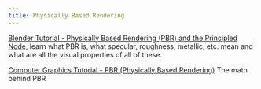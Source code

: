 ```yaml
---
title: Physically Based Rendering
---
```


[Blender Tutorial - Physically Based Rendering (PBR) and the Principled Node](https://youtu.be/cvu5XYrZT6Q), learn what PBR is, what specular, roughness, metallic, etc. mean and what are all the visual properties of all of these.

[Computer Graphics Tutorial - PBR (Physically Based Rendering)](https://youtu.be/RRE-F57fbXw) The math behind PBR
